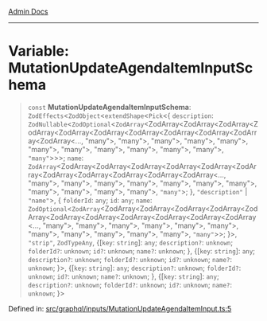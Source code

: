 [Admin Docs](/)

***

# Variable: MutationUpdateAgendaItemInputSchema

> `const` **MutationUpdateAgendaItemInputSchema**: `ZodEffects`\<`ZodObject`\<`extendShape`\<`Pick`\<\{ `description`: `ZodNullable`\<`ZodOptional`\<`ZodArray`\<ZodArray\<ZodArray\<ZodArray\<ZodArray\<ZodArray\<ZodArray\<ZodArray\<ZodArray\<ZodArray\<ZodArray\<ZodArray\<..., "many"\>, "many"\>, "many"\>, "many"\>, "many"\>, "many"\>, "many"\>, "many"\>, "many"\>, "many"\>, "many"\>, `"many"`\>\>\>; `name`: `ZodArray`\<ZodArray\<ZodArray\<ZodArray\<ZodArray\<ZodArray\<ZodArray\<ZodArray\<ZodArray\<ZodArray\<ZodArray\<ZodArray\<..., "many"\>, "many"\>, "many"\>, "many"\>, "many"\>, "many"\>, "many"\>, "many"\>, "many"\>, "many"\>, "many"\>, `"many"`\>; \}, `"description"` \| `"name"`\>, \{ `folderId`: `any`; `id`: `any`; `name`: `ZodOptional`\<`ZodArray`\<ZodArray\<ZodArray\<ZodArray\<ZodArray\<ZodArray\<ZodArray\<ZodArray\<ZodArray\<ZodArray\<ZodArray\<ZodArray\<..., "many"\>, "many"\>, "many"\>, "many"\>, "many"\>, "many"\>, "many"\>, "many"\>, "many"\>, "many"\>, "many"\>, `"many"`\>\>; \}\>, `"strip"`, `ZodTypeAny`, \{[`key`: `string`]: `any`; `description?`: `unknown`; `folderId?`: `unknown`; `id?`: `unknown`; `name?`: `unknown`; \}, \{[`key`: `string`]: `any`; `description?`: `unknown`; `folderId?`: `unknown`; `id?`: `unknown`; `name?`: `unknown`; \}\>, \{[`key`: `string`]: `any`; `description?`: `unknown`; `folderId?`: `unknown`; `id?`: `unknown`; `name?`: `unknown`; \}, \{[`key`: `string`]: `any`; `description?`: `unknown`; `folderId?`: `unknown`; `id?`: `unknown`; `name?`: `unknown`; \}\>

Defined in: [src/graphql/inputs/MutationUpdateAgendaItemInput.ts:5](https://github.com/gautam-divyanshu/talawa-api/blob/84910820371ade6fdca33545b3a0fc1e929731b2/src/graphql/inputs/MutationUpdateAgendaItemInput.ts#L5)
